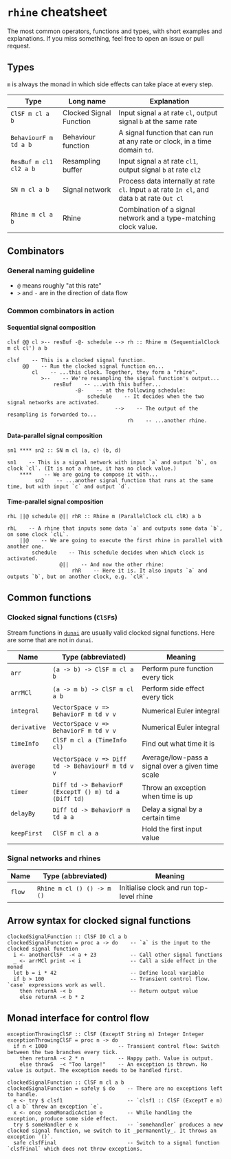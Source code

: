 # `rhine` cheatsheet

The most common operators, functions and types,
with short examples and explanations.
If you miss something, feel free to open an issue or pull request.

## Types

`m` is always the monad in which side effects can take place at every step.

| Type                   | Long name               | Explanation                                                                                    |
|------------------------|-------------------------|------------------------------------------------------------------------------------------------|
| `ClSF m cl a b`        | Clocked Signal Function | Input signal `a` at rate `cl`, output signal `b` at the same rate                              |
| `BehaviourF m td a b`  | Behaviour function      | A signal function that can run at any rate or clock, in a time domain `td`.                    |
| `ResBuf m cl1 cl2 a b` | Resampling buffer       | Input signal `a` at rate `cl1`, output signal `b` at rate `cl2`                                |
| `SN m cl a b`          | Signal network          | Process data internally at rate `cl`. Input `a` at rate `In cl`, and data `b` at rate `Out cl` |
| `Rhine m cl a b`       | Rhine                   | Combination of a signal network and a type-matching clock value.                               |

## Combinators

### General naming guideline

* `@` means roughly "at this rate"
* `>` and `-` are in the direction of data flow

### Common combinators in action

#### Sequential signal composition
```
clsf @@ cl >-- resBuf -@- schedule --> rh :: Rhine m (SequentialClock m cl cl') a b

clsf    -- This is a clocked signal function.
     @@    -- Run the clocked signal function on...
        cl    -- ...this clock. Together, they form a "rhine".
           >--    -- We're resampling the signal function's output...
               resBuf    -- ...with this buffer...
                      -@-    -- at the following schedule:
                          schedule    -- It decides when the two signal networks are activated.
                                   -->    -- The output of the resampling is forwarded to...
                                       rh    -- ...another rhine.
```

#### Data-parallel signal composition

```
sn1 **** sn2 :: SN m cl (a, c) (b, d)

sn1    -- This is a signal network with input `a` and output `b`, on clock `cl`. (It is not a rhine, it has no clock value.)
    ****    -- We are going to compose it with...
         sn2    -- ...another signal function that runs at the same time, but with input `c` and output `d`.
```

#### Time-parallel signal composition

```
rhL ||@ schedule @|| rhR :: Rhine m (ParallelClock clL clR) a b

rhL    -- A rhine that inputs some data `a` and outputs some data `b`, on some clock `clL`.
    ||@    -- We are going to execute the first rhine in parallel with another one.
        schedule    -- This schedule decides when which clock is activated.
                 @||    -- And now the other rhine:
                     rhR    -- Here it is. It also inputs `a` and outputs `b`, but on another clock, e.g. `clR`.
```

## Common functions

### Clocked signal functions (`ClSF`s)

Stream functions in [`dunai`](http://hackage.haskell.org/package/dunai) are usually valid clocked signal functions.
Here are some that are not in `dunai`.

| Name         | Type (abbreviated)                                   | Meaning                                           |
|--------------|------------------------------------------------------|---------------------------------------------------|
| `arr`        | `(a -> b) -> ClSF m cl a b`                          | Perform pure function every tick                  |
| `arrMCl`     | `(a -> m b) -> ClSF m cl a b`                        | Perform side effect every tick                    |
| `integral`   | `VectorSpace v => BehaviorF m td v v`                | Numerical Euler integral                          |
| `derivative` | `VectorSpace v => BehaviorF m td v v`                | Numerical Euler integral                          |
| `timeInfo`   | `ClSF m cl a (TimeInfo cl)`                          | Find out what time it is                          |
| `average`    | `VectorSpace v => Diff td -> BehaviourF m td v v`    | Average/low-pass a signal over a given time scale |
| `timer`      | `Diff td -> BehaviorF (ExceptT () m) td a (Diff td)` | Throw an exception when time is up                |
| `delayBy`    | `Diff td -> BehaviorF m td a a`                      | Delay a signal by a certain time                  |
| `keepFirst`  | `ClSF m cl a a`                                      | Hold the first input value                        |

### Signal networks and rhines

| Name         | Type (abbreviated)                                   | Meaning                                           |
|--------------|------------------------------------------------------|---------------------------------------------------|
| `flow`       | `Rhine m cl () () -> m ()`                           | Initialise clock and run top-level rhine          |

## Arrow syntax for clocked signal functions

```
clockedSignalFunction :: ClSF IO cl a b
clockedSignalFunction = proc a -> do    -- `a` is the input to the clocked signal function
  i <- anotherClSF  -< a + 23           -- Call other signal functions
  _ <- arrMCl print -< i                -- Call a side effect in the monad
  let b = i * 42                        -- Define local variable
  if b > 100                            -- Transient control flow. `case` expressions work as well.
    then returnA -< b                   -- Return output value
    else returnA -< b * 2
```

## Monad interface for control flow

```
exceptionThrowingClSF :: ClSF (ExceptT String m) Integer Integer
exceptionThrowingClSF = proc n -> do
  if n < 1000                       -- Transient control flow: Switch between the two branches every tick.
    then returnA -< 2 * n           -- Happy path. Value is output.
    else throwS  -< "Too large!"    -- An exception is thrown. No value is output. The exception needs to be handled first.

clockedSignalFunction :: ClSF m cl a b
clockedSignalFunction = safely $ do    -- There are no exceptions left to handle.
  e <- try $ clsf1                     -- `clsf1 :: ClSF (ExceptT e m) cl a b` threw an exception `e`.
  x <- once someMonadicAction e        -- While handling the exception, produce some side effect.
  try $ someHandler e x                -- `somehandler` produces a new clocked signal function, we switch to it _permanently_. It throws an exception `()`.
  safe clsfFinal                       -- Switch to a signal function `clsfFinal` which does not throw exceptions.
```
